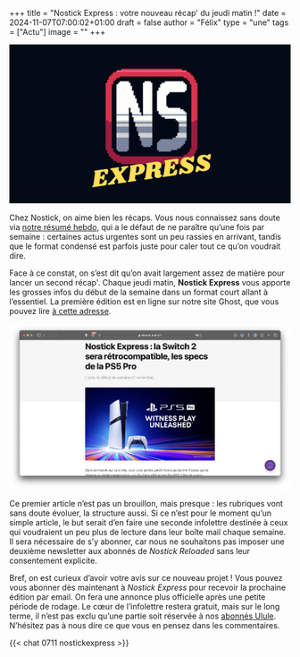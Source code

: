 
+++
title = "Nostick Express : votre nouveau récap' du jeudi matin !"
date = 2024-11-07T07:00:02+01:00
draft = false
author = "Félix"
type = "une"
tags = ["Actu"]
image = ""
+++

![Logo Nostick](nstckexpress.png "") 

Chez Nostick, on aime bien les récaps. Vous nous connaissez sans doute via [notre résumé hebdo](https://reloaded.nostick.fr/nintendo-annonce-tout-sauf-la-switch-2-dragon-age-the-veilguard-divise/), qui a le défaut de ne paraître qu’une fois par semaine : certaines actus urgentes sont un peu rassies en arrivant, tandis que le format condensé est parfois juste pour caler tout ce qu’on voudrait dire.

Face à ce constat, on s’est dit qu’on avait largement assez de matière pour lancer un second récap'. Chaque jeudi matin, **Nostick Express** vous apporte les grosses infos du début de la semaine dans un format court allant à l’essentiel. La première édition est en ligne sur notre site Ghost, que vous pouvez lire [à cette adresse](https://reloaded.nostick.fr/nostick-express-la-switch-2-sera-retrocompatible-les-specs-de-la-ps5-pro/).

![Aperçu infolettre](caps.png "Tout beau, tout neuf !")

Ce premier article n’est pas un brouillon, mais presque : les rubriques vont sans doute évoluer, la structure aussi. Si ce n’est pour le moment qu’un simple article, le but serait d’en faire une seconde infolettre destinée à ceux qui voudraient un peu plus de lecture dans leur boîte mail chaque semaine. Il sera nécessaire de s’y abonner, car nous ne souhaitons pas imposer une deuxième newsletter aux abonnés de *Nostick Reloaded* sans leur consentement explicite.

Bref, on est curieux d’avoir votre avis sur ce nouveau projet ! Vous pouvez vous abonner dès maintenant à *Nostick Express* pour recevoir la prochaine édition par email. On fera une annonce plus officielle après une petite période de rodage. Le cœur de l’infolettre restera gratuit, mais sur le long terme, il n’est pas exclu qu’une partie soit réservée à nos [abonnés Ulule](https://fr.ulule.com/nostick/). N’hésitez pas à nous dire ce que vous en pensez dans les commentaires.

{{< chat 0711 nostickexpress >}}